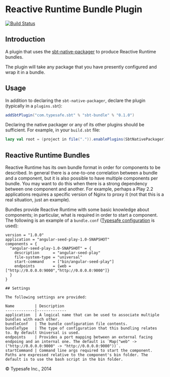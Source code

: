 # Reactive Runtime Bundle Plugin

[![Build Status](https://api.travis-ci.org/sbt/sbt-bundle.png?branch=master)](https://travis-ci.org/sbt/sbt-bundle)

## Introduction

A plugin that uses the [sbt-native-packager](https://github.com/sbt/sbt-native-packager) to produce Reactive Runtime bundles.

The plugin will take any package that you have presently configured and wrap it in a bundle.

## Usage

In addition to declaring the `sbt-native-packager`, declare the plugin (typically in a `plugins.sbt`):

```scala
addSbtPlugin("com.typesafe.sbt" % "sbt-bundle" % "0.1.0")
```

Declaring the native packager or any of its other plugins should be sufficient. For example, in your `build.sbt` file:

```scala
lazy val root = (project in file(".")).enablePlugins(SbtNativePackager)
```

## Reactive Runtime Bundles

Reactive Runtime has its own bundle format in order for components to be described. In general there is a one-to-one correlation between a bundle and a component, but it is also possible to have multiple components per bundle. You may want to do this when there is a strong dependency between one component and another. For example, perhaps a Play 2.2 applications requires a specific version of Nginx to proxy it (not that this is a real situation, just an example).

Bundles provide Reactive Runtime with some basic knowledge about components; in particular, what is required in order to start a component. The following is an example of a `bundle.conf` 
([Typesafe configuration](https://github.com/typesafehub/config) is used):

```
version = "1.0.0"
application = "angular-seed-play-1.0-SNAPSHOT"
components = {
  "angular-seed-play-1.0-SNAPSHOT" = {
    description      = "angular-seed-play"
    file-system-type = "universal"
    start-command    = ["bin/angular-seed-play"]
    endpoints        = {web = ["http://0.0.0.0:9000","http://0.0.0.0:9000"]}
  }
}

## Settings

The following settings are provided:

Name         | Description 
-------------|-------------
application  | A logical name that can be used to associate multiple bundles with each other.
bundleConf   | The bundle configuration file contents.
bundleType   | The type of configuration that this bundling relates to. By default Universal is used.
endpoints    | Provides a port mapping between an external facing endpoing and an internal one. The default is `Map("web" -> ("http://0.0.0.0:9000" -> "http://0.0.0.0:9000"))`.
startCommand | Command line args required to start the component. Paths are expressed relative to the component's bin folder. The default is to use the bash script in the bin folder.

```

&copy; Typesafe Inc., 2014
